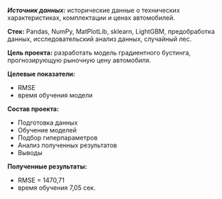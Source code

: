 ***Источник данных:*** исторические данные о технических характеристиках, комплектации и ценах автомобилей.

**Стек:** Pandas, NumPy, MatPlotLib, sklearn, LightGBM, предобработка данных, исследовательский анализ данных, случайный лес.

**Цель проекта:** разработать модель градиентного бустинга, прогнозирующую рыночную цену автомобиля. 

**Целевые показатели:**
- RMSE
- время обучения модели

**Состав проекта:**
- Подготовка данных
- Обучение моделей
- Подбор гиперпараметров
- Анализ полученных результатов
- Выводы

**Полученные результаты:**
- RMSE = 1470,71
- время обучения 7,05 сек.
